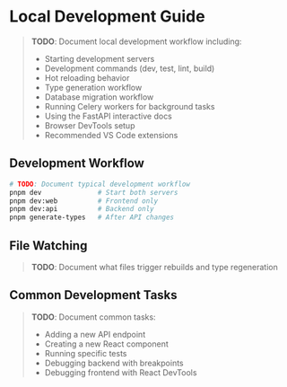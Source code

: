# Local Development Guide

> **TODO**: Document local development workflow including:
> - Starting development servers
> - Development commands (dev, test, lint, build)
> - Hot reloading behavior
> - Type generation workflow
> - Database migration workflow
> - Running Celery workers for background tasks
> - Using the FastAPI interactive docs
> - Browser DevTools setup
> - Recommended VS Code extensions

## Development Workflow

```bash
# TODO: Document typical development workflow
pnpm dev              # Start both servers
pnpm dev:web          # Frontend only
pnpm dev:api          # Backend only
pnpm generate-types   # After API changes
```

## File Watching

> **TODO**: Document what files trigger rebuilds and type regeneration

## Common Development Tasks

> **TODO**: Document common tasks:
> - Adding a new API endpoint
> - Creating a new React component
> - Running specific tests
> - Debugging backend with breakpoints
> - Debugging frontend with React DevTools
